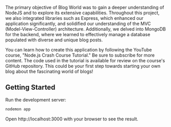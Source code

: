 The primary objective of Blog World was to gain a deeper understanding of NodeJS and to explore its extensive capabilities. Throughout this project, we also integrated libraries such as Express, which enhanced our application significantly, and solidified our understanding of the MVC (Model-View-Controller) architecture. Additionally, we delved into MongoDB for the backend, where we learned to effectively manage a database populated with diverse and unique blog posts.

You can learn how to create this application by following the YouTube course, "Node.js Crash Course Tutorial." Be sure to subscribe for more content. The code used in the tutorial is available for review on the course's GitHub repository. This could be your first step towards starting your own blog about the fascinating world of blogs!

## Getting Started

Run the development server:

```bash
nodemon app
```

Open http://localhost:3000 with your browser to see the result.
